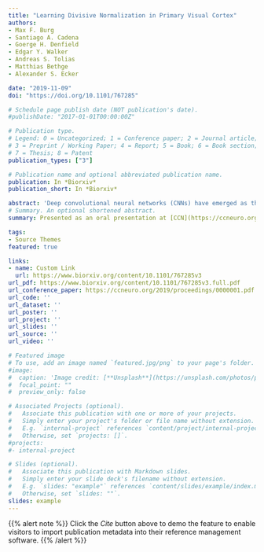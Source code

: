 ```yaml
---
title: "Learning Divisive Normalization in Primary Visual Cortex"
authors:
- Max F. Burg
- Santiago A. Cadena
- Goerge H. Denfield
- Edgar Y. Walker
- Andreas S. Tolias
- Matthias Bethge
- Alexander S. Ecker

date: "2019-11-09"
doi: "https://doi.org/10.1101/767285"

# Schedule page publish date (NOT publication's date).
#publishDate: "2017-01-01T00:00:00Z"

# Publication type.
# Legend: 0 = Uncategorized; 1 = Conference paper; 2 = Journal article;
# 3 = Preprint / Working Paper; 4 = Report; 5 = Book; 6 = Book section;
# 7 = Thesis; 8 = Patent
publication_types: ["3"]

# Publication name and optional abbreviated publication name.
publication: In *Biorxiv*
publication_short: In *Biorxiv*

abstract: 'Deep convolutional neural networks (CNNs) have emerged as the state of the art for predicting neural activity in visual cortex. While such models outperform classical linear-nonlinear and wavelet-based representations, we currently do not know what computations they approximate. Here, we tested divisive normalization (DN) for its ability to predict spiking responses to natural images. We developed a model that learns the pool of normalizing neurons and the magnitude of their contribution end-to-end from data. In macaque primary visual cortex (V1), we found that our interpretable model outperformed linear-nonlinear and wavelet-based feature representations and almost closed the gap to high-performing black-box models. Surprisingly, within the classical receptive field, oriented features were normalized preferentially by features with similar orientations rather than non-specifically as currently assumed. Our work provides a new, quantitatively interpretable and high-performing model of V1 applicable to arbitrary images, refining our view on gain control within the classical receptive field.'
# Summary. An optional shortened abstract.
summary: Presented as an oral presentation at [CCN](https://ccneuro.org/2019/) and preprint in [biorxiv](https://www.biorxiv.org/content/10.1101/767285v3).

tags:
- Source Themes
featured: true

links:
- name: Custom Link
  url: https://www.biorxiv.org/content/10.1101/767285v3
url_pdf: https://www.biorxiv.org/content/10.1101/767285v3.full.pdf
url_conference_paper: https://ccneuro.org/2019/proceedings/0000001.pdf
url_code: ''
url_dataset: ''
url_poster: ''
url_project: ''
url_slides: ''
url_source: ''
url_video: ''

# Featured image
# To use, add an image named `featured.jpg/png` to your page's folder. 
#image:
#  caption: 'Image credit: [**Unsplash**](https://unsplash.com/photos/pLCdAaMFLTE)'
#  focal_point: ""
#  preview_only: false

# Associated Projects (optional).
#   Associate this publication with one or more of your projects.
#   Simply enter your project's folder or file name without extension.
#   E.g. `internal-project` references `content/project/internal-project/index.md`.
#   Otherwise, set `projects: []`.
#projects:
#- internal-project

# Slides (optional).
#   Associate this publication with Markdown slides.
#   Simply enter your slide deck's filename without extension.
#   E.g. `slides: "example"` references `content/slides/example/index.md`.
#   Otherwise, set `slides: ""`.
slides: example
---
```


{{% alert note %}}
Click the *Cite* button above to demo the feature to enable visitors to import publication metadata into their reference management software.
{{% /alert %}}
<!--
{{% alert note %}}
Click the *Slides* button above to demo Academic's Markdown slides feature.
{{% /alert %}}

#Supplementary notes can be added here, including [code and math](https://sourcethemes.com/academic/docs/writing-markdown-latex/).
-->
